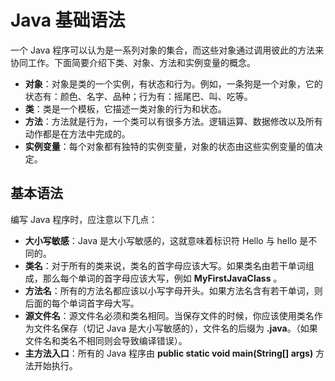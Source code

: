 # Java 基础语法

一个 Java 程序可以认为是一系列对象的集合，而这些对象通过调用彼此的方法来协同工作。下面简要介绍下类、对象、方法和实例变量的概念。

-   **对象**：对象是类的一个实例，有状态和行为。例如，一条狗是一个对象，它的状态有：颜色、名字、品种；行为有：摇尾巴、叫、吃等。
-   **类**：类是一个模板，它描述一类对象的行为和状态。
-   **方法**：方法就是行为，一个类可以有很多方法。逻辑运算、数据修改以及所有动作都是在方法中完成的。
-   **实例变量**：每个对象都有独特的实例变量，对象的状态由这些实例变量的值决定。
## 基本语法

编写 Java 程序时，应注意以下几点：

-   **大小写敏感**：Java 是大小写敏感的，这就意味着标识符 Hello 与 hello 是不同的。
-   **类名**：对于所有的类来说，类名的首字母应该大写。如果类名由若干单词组成，那么每个单词的首字母应该大写，例如 **MyFirstJavaClass** 。
-   **方法名**：所有的方法名都应该以小写字母开头。如果方法名含有若干单词，则后面的每个单词首字母大写。
-   **源文件名**：源文件名必须和类名相同。当保存文件的时候，你应该使用类名作为文件名保存（切记 Java 是大小写敏感的），文件名的后缀为 **.java**。（如果文件名和类名不相同则会导致编译错误）。
-   **主方法入口**：所有的 Java 程序由 **public static void main(String[] args)** 方法开始执行。



